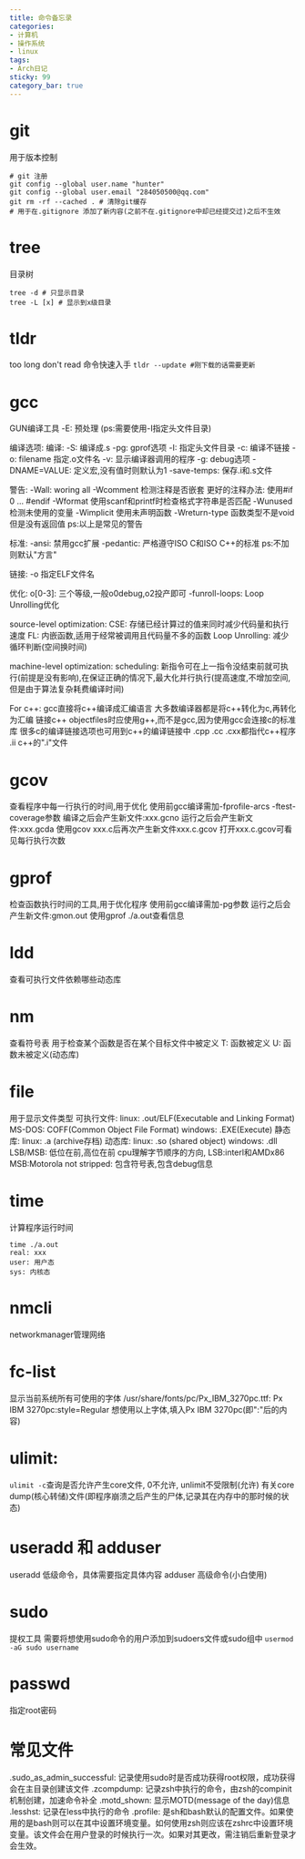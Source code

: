 ```yaml
---
title: 命令备忘录
categories:
- 计算机
- 操作系统
- linux
tags:
- Arch日记
sticky: 99
category_bar: true
---
```

# git
用于版本控制
```
# git 注册
git config --global user.name "hunter"
git config --global user.email "284050500@qq.com"
git rm -rf --cached . # 清除git缓存
# 用于在.gitignore 添加了新内容(之前不在.gitignore中却已经提交过)之后不生效
```
# tree
目录树
```
tree -d # 只显示目录
tree -L [x] # 显示到x级目录
```
# tldr
too long don't read 命令快速入手
`tldr --update #刚下载的话需要更新`
# gcc
GUN编译工具
-E: 预处理 (ps:需要使用-I指定头文件目录)

编译选项:
编译:
-S: 编译成.s
-pg: gprof选项
-I: 指定头文件目录
-c: 编译不链接
-o: filename 指定.o文件名
-v: 显示编译器调用的程序
-g: debug选项
-DNAME=VALUE: 定义宏,没有值时则默认为1 
-save-temps: 保存.i和.s文件

警告:
-Wall: woring all
-Wcomment 检测注释是否嵌套 更好的注释办法: 使用#if 0 ... #endif
-Wformat 使用scanf和printf时检查格式字符串是否匹配
-Wunused 检测未使用的变量
-Wimplicit 使用未声明函数
-Wreturn-type 函数类型不是void但是没有返回值
ps:以上是常见的警告

标准:
-ansi: 禁用gcc扩展
-pedantic: 严格遵守ISO C和ISO C++的标准
ps:不加则默认"方言"

链接:
-o 指定ELF文件名

优化:
o[0-3]: 三个等级,一般o0debug,o2投产即可
-funroll-loops: Loop Unrolling优化

source-level optimization:
CSE: 存储已经计算过的值来同时减少代码量和执行速度
FL: 内嵌函数,适用于经常被调用且代码量不多的函数
Loop Unrolling: 减少循环判断(空间换时间)

machine-level optimization:
scheduling: 新指令可在上一指令没结束前就可执行(前提是没有影响),在保证正确的情况下,最大化并行执行(提高速度,不增加空间,但是由于算法复杂耗费编译时间)

For c++:
gcc直接将c++编译成汇编语言
大多数编译器都是将c++转化为c,再转化为汇编
链接c++ objectfiles时应使用g++,而不是gcc,因为使用gcc会连接c的标准库
很多c的编译链接选项也可用到c++的编译链接中
.cpp .cc .cxx都指代c++程序
.ii c++的".i"文件
# gcov
查看程序中每一行执行的时间,用于优化
使用前gcc编译需加-fprofile-arcs -ftest-coverage参数
编译之后会产生新文件:xxx.gcno
运行之后会产生新文件:xxx.gcda
使用gcov xxx.c后再次产生新文件xxx.c.gcov
打开xxx.c.gcov可看见每行执行次数
# gprof
检查函数执行时间的工具,用于优化程序
使用前gcc编译需加-pg参数
运行之后会产生新文件:gmon.out
使用gprof ./a.out查看信息
# ldd
查看可执行文件依赖哪些动态库
# nm
查看符号表
用于检查某个函数是否在某个目标文件中被定义
T: 函数被定义
U: 函数未被定义(动态库)
# file
用于显示文件类型
可执行文件:
linux: .out/ELF(Executable and Linking Format)
MS-DOS: COFF(Common Object File Format)
windows: .EXE(Execute)
静态库:
linux: .a (archive存档)
动态库:
linux: .so (shared object)
windows: .dll
LSB/MSB: 低位在前,高位在前 cpu理解字节顺序的方向, LSB:interl和AMDx86 MSB:Motorola
not stripped: 包含符号表,包含debug信息
# time
计算程序运行时间
```
time ./a.out
real: xxx
user: 用户态
sys: 内核态
```
# nmcli
networkmanager管理网络
# fc-list
显示当前系统所有可使用的字体
/usr/share/fonts/pc/Px_IBM_3270pc.ttf: Px IBM 3270pc:style=Regular
想使用以上字体,填入Px IBM 3270pc(即":"后的内容)
# ulimit: 
`ulimit -c`查询是否允许产生core文件, 0不允许, unlimit不受限制(允许)
有关core dump(核心转储)文件(即程序崩溃之后产生的尸体,记录其在内存中的那时候的状态)
# useradd 和 adduser
useradd 低级命令，具体需要指定具体内容
adduser 高级命令(小白使用)
# sudo
提权工具
需要将想使用sudo命令的用户添加到sudoers文件或sudo组中
`usermod -aG sudo username`
# passwd
指定root密码
# 常见文件 
.sudo_as_admin_successful: 记录使用sudo时是否成功获得root权限，成功获得会在主目录创建该文件
.zcompdump: 记录zsh中执行的命令，由zsh的compinit机制创建，加速命令补全
.motd_shown: 显示MOTD(message of the day)信息
.lesshst: 记录在less中执行的命令
.profile: 是sh和bash默认的配置文件。如果使用的是bash则可以在其中设置环境变量。如何使用zsh则应该在zshrc中设置环境变量。该文件会在用户登录的时候执行一次。如果对其更改，需注销后重新登录才会生效。
